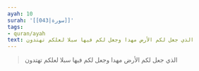 ```yaml
---
ayah: 10
surah: '[[043|سورة]]'
tags:
- quran/ayah
text: الذي جعل لكم الأرض مهدا وجعل لكم فيها سبلا لعلكم تهتدون
---
```

> الذي جعل لكم الأرض مهدا وجعل لكم فيها سبلا لعلكم تهتدون
